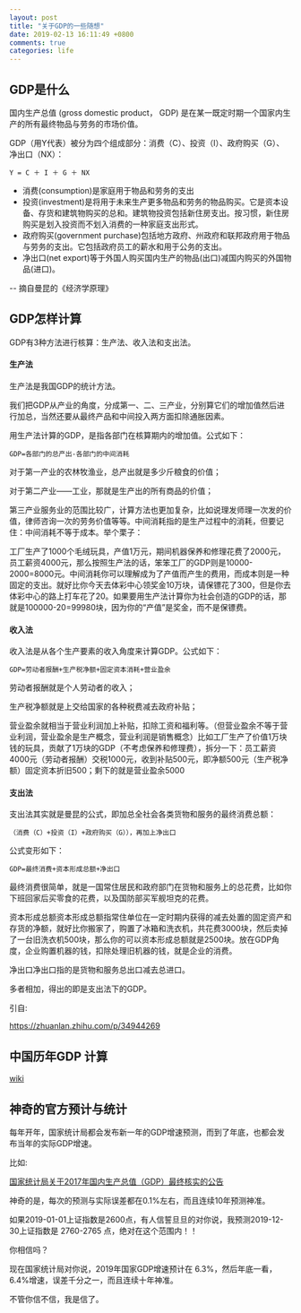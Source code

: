 ```yaml
---
layout: post
title: "关于GDP的一些随想"
date: 2019-02-13 16:11:49 +0800
comments: true
categories: life
---
```


## GDP是什么

国内生产总值 (gross domestic product， GDP) 是在某一既定时期一个国家内生产的所有最终物品与劳务的市场价值。

GDP（用Y代表）被分为四个组成部分：消费（C）、投资（I）、政府购买（G）、净出口（NX）：


```
Y = C ＋ I ＋ G ＋ NX

```

<!-- more -->

* 消费(consumption)是家庭用于物品和劳务的支出
* 投资(investment)是将用于未来生产更多物品和劳务的物品购买。它是资本设备、存货和建筑物购买的总和。建筑物投资包括新住房支出。按习惯，新住房购买是划入投资而不划入消费的一种家庭支出形式。 
* 政府购买(government purchase)包括地方政府、州政府和联邦政府用于物品与劳务的支出。它包括政府员工的薪水和用于公务的支出。 
* 净出口(net export)等于外国人购买国内生产的物品(出口)减国内购买的外国物品(进口)。

-- 摘自曼昆的《经济学原理》


## GDP怎样计算

GDP有3种方法进行核算：生产法、收入法和支出法。

#### 生产法

生产法是我国GDP的统计方法。

我们把GDP从产业的角度，分成第一、二、三产业，分别算它们的增加值然后进行加总，当然还要从最终产品和中间投入两方面扣除通胀因素。

用生产法计算的GDP，是指各部门在核算期内的增加值。公式如下：


```
GDP=各部门的总产出-各部门的中间消耗

```

对于第一产业的农林牧渔业，总产出就是多少斤粮食的价值；

对于第二产业——工业，那就是生产出的所有商品的价值；

第三产业服务业的范围比较广，计算方法也更加复杂，比如说理发师理一次发的价值，律师咨询一次的劳务价值等等。中间消耗指的是生产过程中的消耗，但要记住：中间消耗不等于成本。举个栗子：

工厂生产了1000个毛绒玩具，产值1万元，期间机器保养和修理花费了2000元，员工薪资4000元，那么按照生产法的话，笨笨工厂的GDP则是10000-2000=8000元。中间消耗你可以理解成为了产值而产生的费用，而成本则是一种固定的支出。就好比你今天去体彩中心领奖金10万块，请保镖花了300，但是你去体彩中心的路上打车花了20。如果要用生产法计算你为社会创造的GDP的话，那就是100000-20=99980块，因为你的“产值”是奖金，而不是保镖费。


#### 收入法

收入法是从各个生产要素的收入角度来计算GDP。公式如下：

```
GDP=劳动者报酬+生产税净额+固定资本消耗+营业盈余

```
劳动者报酬就是个人劳动者的收入；

生产税净额就是上交给国家的各种税费减去政府补贴；

营业盈余就相当于营业利润加上补贴，扣除工资和福利等。（但营业盈余不等于营业利润，营业盈余是生产概念，营业利润是销售概念）比如工厂生产了价值1万块钱的玩具，贡献了1万块的GDP（不考虑保养和修理费），拆分一下：员工薪资4000元（劳动者报酬）交税1000元，收到补贴500元，即净额500元（生产税净额）固定资本折旧500；剩下的就是营业盈余5000

#### 支出法

支出法其实就是曼昆的公式，即加总全社会各类货物和服务的最终消费总额：

```
（消费（C）+投资（I）+政府购买（G）），再加上净出口

```

公式变形如下：

```
GDP=最终消费+资本形成总额+净出口

```
最终消费很简单，就是一国常住居民和政府部门在货物和服务上的总花费，比如你下班回家后买零食的花费，以及国防部买军舰坦克的花费。

资本形成总额资本形成总额指常住单位在一定时期内获得的减去处置的固定资产和存货的净额，就好比你搬家了，购置了冰箱和洗衣机，共花费3000块，然后卖掉了一台旧洗衣机500块，那么你的可以资本形成总额就是2500块。放在GDP角度，企业购置机器的钱，扣除处理旧机器的钱，就是企业的消费。

净出口净出口指的是货物和服务总出口减去总进口。

多者相加，得出的即是支出法下的GDP。


引自:

https://zhuanlan.zhihu.com/p/34944269

## 中国历年GDP 计算

[wiki](https://dwz.cn/gXrciFJw)


## 神奇的官方预计与统计

每年开年，国家统计局都会发布新一年的GDP增速预测，而到了年底，也都会发布当年的实际GDP增速。

比如:

[国家统计局关于2017年国内生产总值（GDP）最终核实的公告](http://www.stats.gov.cn/tjsj/zxfb/201901/t20190118_1645555.html)

神奇的是，每次的预测与实际误差都在0.1%左右，而且连续10年预测神准。

如果2019-01-01上证指数是2600点，有人信誓旦旦的对你说，我预测2019-12-30上证指数是 2760-2765 点，绝对在这个范围内！！

你相信吗？

现在国家统计局对你说，2019年国家GDP增速预计在 6.3%，然后年底一看，6.4%增速，误差千分之一，而且连续十年神准。

不管你信不信，我是信了。
